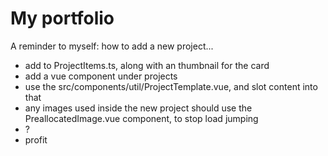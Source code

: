 # My portfolio

A reminder to myself: how to add a new project...
- add to ProjectItems.ts, along with an thumbnail for the card
- add a vue component under projects
- use the src/components/util/ProjectTemplate.vue, and slot content into that
- any images used inside the new project should use the PreallocatedImage.vue component, to stop load jumping
- ?
- profit